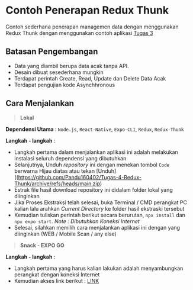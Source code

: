 # Contoh Penerapan Redux Thunk

Contoh sederhana penerapan managemen data dengan menggunakan Redux Thunk dengan menggunakan contoh aplikasi [Tugas 3](https://github.com/Pandu160402/Tugas-3-PAM)

## Batasan Pengembangan
- Data yang diambil berupa data acak tanpa API. 
- Desain dibuat sesederhana mungkin
- Terdapat perintah Create, Read, Update dan Delete Data Acak
- Terdapat pengujian kode Asynchhronous

## Cara Menjalankan

> **Lokal**

**Dependensi Utama** : `Node.js`, `React-Native`, `Expo-CLI`, `Redux`, `Redux-Thunk`

**Langkah - langkah** :
- Langkah pertama dalam menjalankan aplikasi ini adalah melakukan instalasi seluruh dependensi yang dibutuhkan
- Selanjutnya, Unduh *repository* ini dengan menekan tombol `Code` berwarna Hijau diatas atau tekan [Unduh]((https://github.com/Pandu160402/Tugas-4-Redux-Thunk/archive/refs/heads/main.zip)
- Estrak file hasil download repository ini didalam folder lokal yang diinginkan
- Jika Proses Ekstraksi telah selesai, buka Terminal / CMD perangkat PC kalian lalu arahkan *Current Directory* ke folder hasil ekstraski tersebut
- Kemudian tuliskan perintah berikut secara berurutan, `npx install` dan `npx expo start`. *Note : Dibutuhkan Koneksi Internet*
- Selesai, silahkan memilih cara menjalankan aplikasi ini dengan yang diinginkan (WEB / Mobile Scan / any else)

> **Snack - EXPO GO**

**Langkah - langkah** :
- Langkah pertama yang harus kalian lakukan adalah menyambungkan perangkat dengan koneksi Internet
- Kemudian akses link berikut : [LINK](https://snack.expo.dev/@pandu_69/tugas4reduxthunk)
